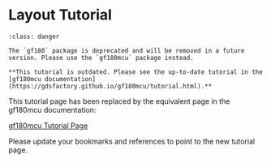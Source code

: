 # Layout Tutorial

```{admonition} DEPRECATION NOTICE
:class: danger

The `gf180` package is deprecated and will be removed in a future version. Please use the `gf180mcu` package instead.

**This tutorial is outdated. Please see the up-to-date tutorial in the [gf180mcu documentation](https://gdsfactory.github.io/gf180mcu/tutorial.html).**
```

This tutorial page has been replaced by the equivalent page in the gf180mcu documentation:

[gf180mcu Tutorial Page](https://gdsfactory.github.io/gf180mcu/tutorial.html)

Please update your bookmarks and references to point to the new tutorial page.
